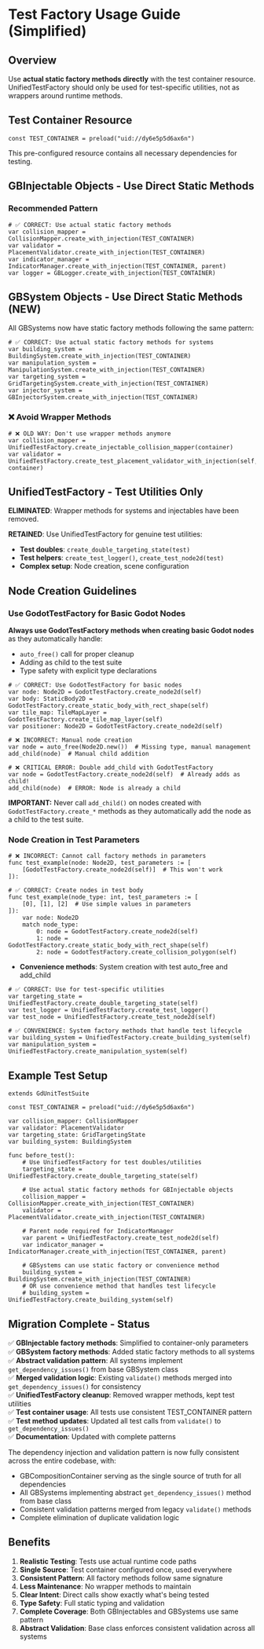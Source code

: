 # Test Factory Usage Guide (Simplified)

## Overview

Use **actual static factory methods directly** with the test container resource. UnifiedTestFactory should only be used for test-specific utilities, not as wrappers around runtime methods.

## Test Container Resource

```gdscript
const TEST_CONTAINER = preload("uid://dy6e5p5d6ax6n")
```

This pre-configured resource contains all necessary dependencies for testing.

## GBInjectable Objects - Use Direct Static Methods

### Recommended Pattern

```gdscript
# ✅ CORRECT: Use actual static factory methods
var collision_mapper = CollisionMapper.create_with_injection(TEST_CONTAINER)
var validator = PlacementValidator.create_with_injection(TEST_CONTAINER)
var indicator_manager = IndicatorManager.create_with_injection(TEST_CONTAINER, parent)
var logger = GBLogger.create_with_injection(TEST_CONTAINER)
```

## GBSystem Objects - Use Direct Static Methods (NEW)

All GBSystems now have static factory methods following the same pattern:

```gdscript
# ✅ CORRECT: Use actual static factory methods for systems
var building_system = BuildingSystem.create_with_injection(TEST_CONTAINER)
var manipulation_system = ManipulationSystem.create_with_injection(TEST_CONTAINER)
var targeting_system = GridTargetingSystem.create_with_injection(TEST_CONTAINER)
var injector_system = GBInjectorSystem.create_with_injection(TEST_CONTAINER)
```

### ❌ Avoid Wrapper Methods

```gdscript
# ❌ OLD WAY: Don't use wrapper methods anymore
var collision_mapper = UnifiedTestFactory.create_injectable_collision_mapper(container)
var validator = UnifiedTestFactory.create_test_placement_validator_with_injection(self, container)
```

## UnifiedTestFactory - Test Utilities Only

**ELIMINATED**: Wrapper methods for systems and injectables have been removed.

**RETAINED**: Use UnifiedTestFactory for genuine test utilities:

- **Test doubles**: `create_double_targeting_state(test)`
- **Test helpers**: `create_test_logger()`, `create_test_node2d(test)`
- **Complex setup**: Node creation, scene configuration

## Node Creation Guidelines

### Use GodotTestFactory for Basic Godot Nodes

**Always use GodotTestFactory methods when creating basic Godot nodes** as they automatically handle:
- `auto_free()` call for proper cleanup  
- Adding as child to the test suite
- Type safety with explicit type declarations

```gdscript
# ✅ CORRECT: Use GodotTestFactory for basic nodes
var node: Node2D = GodotTestFactory.create_node2d(self)
var body: StaticBody2D = GodotTestFactory.create_static_body_with_rect_shape(self)
var tile_map: TileMapLayer = GodotTestFactory.create_tile_map_layer(self)
var positioner: Node2D = GodotTestFactory.create_node2d(self)

# ❌ INCORRECT: Manual node creation
var node = auto_free(Node2D.new())  # Missing type, manual management
add_child(node)  # Manual child addition

# ❌ CRITICAL ERROR: Double add_child with GodotTestFactory
var node = GodotTestFactory.create_node2d(self)  # Already adds as child!
add_child(node)  # ERROR: Node is already a child
```

**IMPORTANT:** Never call `add_child()` on nodes created with `GodotTestFactory.create_*` methods as they automatically add the node as a child to the test suite.

### Node Creation in Test Parameters

```gdscript
# ❌ INCORRECT: Cannot call factory methods in parameters
func test_example(node: Node2D, test_parameters := [
	[GodotTestFactory.create_node2d(self)]  # This won't work
]):

# ✅ CORRECT: Create nodes in test body
func test_example(node_type: int, test_parameters := [
	[0], [1], [2]  # Use simple values in parameters
]):
	var node: Node2D
	match node_type:
		0: node = GodotTestFactory.create_node2d(self)
		1: node = GodotTestFactory.create_static_body_with_rect_shape(self)
		2: node = GodotTestFactory.create_collision_polygon(self)
```
- **Convenience methods**: System creation with test auto_free and add_child

```gdscript
# ✅ CORRECT: Use for test-specific utilities
var targeting_state = UnifiedTestFactory.create_double_targeting_state(self)
var test_logger = UnifiedTestFactory.create_test_logger()
var test_node = UnifiedTestFactory.create_test_node2d(self)

# ✅ CONVENIENCE: System factory methods that handle test lifecycle
var building_system = UnifiedTestFactory.create_building_system(self)
var manipulation_system = UnifiedTestFactory.create_manipulation_system(self)
```

## Example Test Setup

```gdscript
extends GdUnitTestSuite

const TEST_CONTAINER = preload("uid://dy6e5p5d6ax6n")

var collision_mapper: CollisionMapper
var validator: PlacementValidator
var targeting_state: GridTargetingState
var building_system: BuildingSystem

func before_test():
	# Use UnifiedTestFactory for test doubles/utilities
	targeting_state = UnifiedTestFactory.create_double_targeting_state(self)
	
	# Use actual static factory methods for GBInjectable objects
	collision_mapper = CollisionMapper.create_with_injection(TEST_CONTAINER)
	validator = PlacementValidator.create_with_injection(TEST_CONTAINER)
	
	# Parent node required for IndicatorManager
	var parent = UnifiedTestFactory.create_test_node2d(self)
	var indicator_manager = IndicatorManager.create_with_injection(TEST_CONTAINER, parent)
	
	# GBSystems can use static factory or convenience method
	building_system = BuildingSystem.create_with_injection(TEST_CONTAINER)
	# OR use convenience method that handles test lifecycle
	# building_system = UnifiedTestFactory.create_building_system(self)
```

## Migration Complete - Status

✅ **GBInjectable factory methods**: Simplified to container-only parameters  
✅ **GBSystem factory methods**: Added static factory methods to all systems  
✅ **Abstract validation pattern**: All systems implement `get_dependency_issues()` from base GBSystem class  
✅ **Merged validation logic**: Existing `validate()` methods merged into `get_dependency_issues()` for consistency  
✅ **UnifiedTestFactory cleanup**: Removed wrapper methods, kept test utilities  
✅ **Test container usage**: All tests use consistent TEST_CONTAINER pattern  
✅ **Test method updates**: Updated all test calls from `validate()` to `get_dependency_issues()`  
✅ **Documentation**: Updated with complete patterns  

The dependency injection and validation pattern is now fully consistent across the entire codebase, with:

- GBCompositionContainer serving as the single source of truth for all dependencies
- All GBSystems implementing abstract `get_dependency_issues()` method from base class  
- Consistent validation patterns merged from legacy `validate()` methods
- Complete elimination of duplicate validation logic

## Benefits

1. **Realistic Testing**: Tests use actual runtime code paths
2. **Single Source**: Test container configured once, used everywhere  
3. **Consistent Pattern**: All factory methods follow same signature
4. **Less Maintenance**: No wrapper methods to maintain
5. **Clear Intent**: Direct calls show exactly what's being tested
6. **Type Safety**: Full static typing and validation
7. **Complete Coverage**: Both GBInjectables and GBSystems use same pattern
8. **Abstract Validation**: Base class enforces consistent validation across all systems

